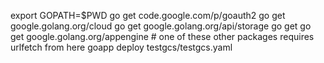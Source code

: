 export GOPATH=$PWD
go get code.google.com/p/goauth2
go get google.golang.org/cloud
go get google.golang.org/api/storage
go get go get google.golang.org/appengine # one of these other packages requires urlfetch from here
goapp deploy testgcs/testgcs.yaml
